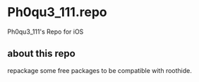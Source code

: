 # Ph0qu3_111.repo
Ph0qu3_111's Repo for iOS



## about this repo

repackage some free packages to be compatible with roothide.
